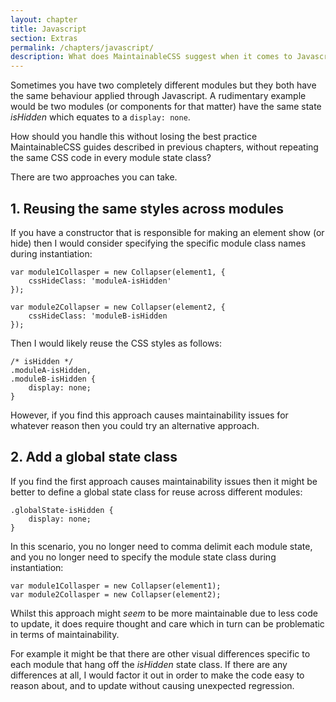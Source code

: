 ```yaml
---
layout: chapter
title: Javascript
section: Extras
permalink: /chapters/javascript/
description: What does MaintainableCSS suggest when it comes to Javascript? Find out in this chapter.
---
```


Sometimes you have two completely different modules but they both have the same behaviour applied through Javascript. A rudimentary example would be two modules (or components for that matter) have the same state *isHidden* which equates to a `display: none`.

How should you handle this without losing the best practice MaintainableCSS guides described in previous chapters, without repeating the same CSS code in every module state class?

There are two approaches you can take.

## 1. Reusing the same styles across modules

If you have a constructor that is responsible for making an element show (or hide) then I would consider specifying the specific module class names during instantiation:

	var module1Collasper = new Collapser(element1, {
	    cssHideClass: 'moduleA-isHidden'
	});

	var module2Collapser = new Collapser(element2, {
	    cssHideClass: 'moduleB-isHidden
	});

Then I would likely reuse the CSS styles as follows:

	/* isHidden */
	.moduleA-isHidden,
	.moduleB-isHidden {
		display: none;
	}

However, if you find this approach causes maintainability issues for whatever reason then you could try an alternative approach.

## 2. Add a global state class

If you find the first approach causes maintainability issues then it might be better to define a global state class for reuse across different modules:

	.globalState-isHidden {
	    display: none;
	}

In this scenario, you no longer need to comma delimit each module state, and you no longer need to specify the module state class during instantiation:

	var module1Collasper = new Collapser(element1);
	var module2Collasper = new Collapser(element2);

Whilst this approach might *seem* to be more maintainable due to less code to update, it does require thought and care which in turn can be problematic in terms of maintainability.

For example it might be that there are other visual differences specific to each module that hang off the *isHidden* state class. If there are any differences at all, I would factor it out in order to make the code easy to reason about, and to update without causing unexpected regression.

<!-- display: flex vs display: block -->